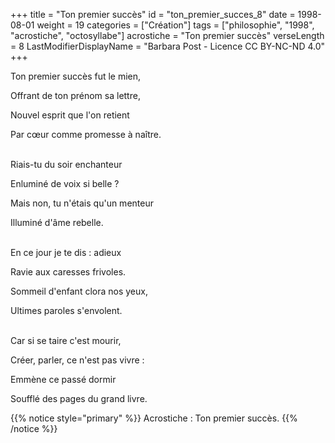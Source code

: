 +++
title = "Ton premier succès"
id = "ton_premier_succes_8"
date = 1998-08-01
weight = 19
categories = ["Création"]
tags = ["philosophie", "1998", "acrostiche", "octosyllabe"]
acrostiche = "Ton premier succès"
verseLength = 8
LastModifierDisplayName = "Barbara Post - Licence CC BY-NC-ND 4.0"
+++

Ton premier succès fut le mien,

Offrant de ton prénom sa lettre,

Nouvel esprit que l'on retient

Par cœur comme promesse à naître.

 \
Riais-tu du soir enchanteur

Enluminé de voix si belle ?

Mais non, tu n'étais qu'un menteur

Illuminé d'âme rebelle.

 \
En ce jour je te dis : adieux

Ravie aux caresses frivoles.

Sommeil d'enfant clora nos yeux,

Ultimes paroles s'envolent.

 \
Car si se taire c'est mourir,

Créer, parler, ce n'est pas vivre :

Emmène ce passé dormir

Soufflé des pages du grand livre.

{{% notice style="primary" %}}
Acrostiche : Ton premier succès.
{{% /notice %}}

